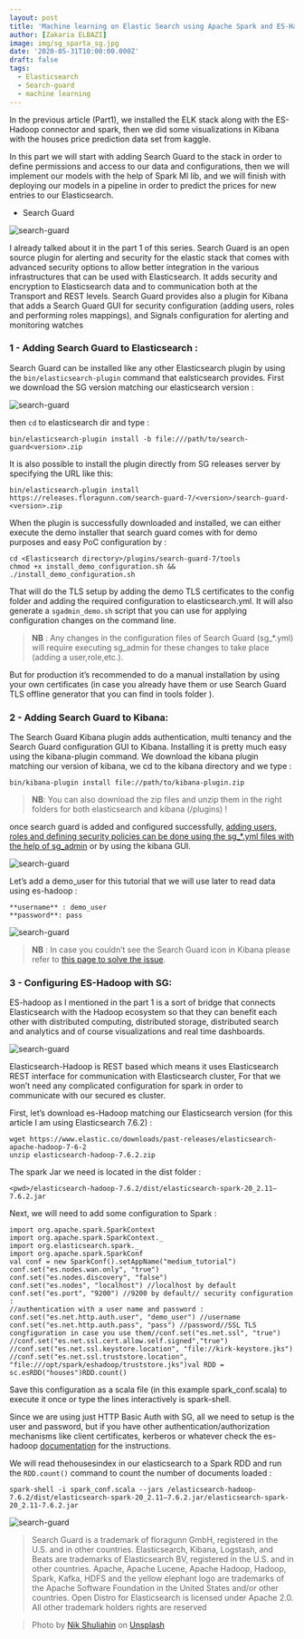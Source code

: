 ```yaml
---
layout: post
title: 'Machine learning on Elastic Search using Apache Spark and ES-Hadoop - Part 2 (Security Setup)'
author: [Zakaria ELBAZI]
image: img/sg_sparta_sg.jpg
date: '2020-05-31T10:00:00.000Z'
draft: false
tags:
  - Elasticsearch
  - Search-guard
  - machine learning
---
```



In the previous article (Part1), we installed the ELK stack along with the ES-Hadoop connector and spark, then we did some visualizations in Kibana with the houses price prediction data set from kaggle.

In this part we will start with adding Search Guard to the stack in order to define permissions and access to our data and configurations, then we will implement our models with the help of Spark Ml lib, and we will finish with deploying our models in a pipeline in order to predict the prices for new entries to our Elasticsearch.

- Search Guard 

<img src="img/searchguard.jpeg" alt="search-guard" />

I already talked about it in the part 1 of this series. Search Guard is an open source plugin for alerting and security for the elastic stack that comes with advanced security options to allow better integration in the various infrastructures that can be used with Elasticsearch. It adds security and encryption to Elasticsearch data and to communication both at the Transport and REST levels. Search Guard provides also a plugin for Kibana that adds a Search Guard GUI for security configuration (adding users, roles and performing roles mappings), and Signals configuration for alerting and monitoring watches

### 1 - Adding Search Guard to Elasticsearch :

Search Guard can be installed like any other Elasticsearch plugin by using the `bin/elasticsearch-plugin` command that ealsticsearch provides.
First we download the SG version matching our elasticsearch version :

<img src="img/sg_version.png" alt="search-guard" />

then `cd` to elasticsearch dir and type :

```
bin/elasticsearch-plugin install -b file:///path/to/search-guard<version>.zip 
```
It is also possible to install the plugin directly from SG releases server by specifying the URL like this:

```
bin/elasticsearch-plugin install https://releases.floragunn.com/search-guard-7/<version>/search-guard-<version>.zip
```

When the plugin is successfully downloaded and installed, we can either execute the demo installer that search guard comes with for demo purposes and easy PoC configuration by :

```
cd <Elasticsearch directory>/plugins/search-guard-7/tools
chmod +x install_demo_configuration.sh && ./install_demo_configuration.sh
```

That will do the TLS setup by adding the demo TLS certificates to the config folder and adding the required configuration to elasticsearch.yml. It will also generate a `sgadmin_demo.sh` script that you can use for applying configuration changes on the command line.

> **NB** : Any changes in the configuration files of Search Guard (sg_*.yml) will require executing sg_admin for these changes to take place (adding a user,role,etc.).

But for production it’s recommended to do a manual installation by using your own certificates (in case you already have them or use Search Guard TLS offline generator that you can find in tools folder ).

### 2 - Adding Search Guard to Kibana:

The Search Guard Kibana plugin adds authentication, multi tenancy and the Search Guard configuration GUI to Kibana. Installing it is pretty much easy using the kibana-plugin command. We download the kibana plugin matching our version of kibana, we cd to the kibana directory and we type :

```
bin/kibana-plugin install file://path/to/kibana-plugin.zip
```
> **NB**: You can also download the zip files and unzip them in the right folders for both elasticsearch and kibana (/plugins) !

once search guard is added and configured successfully, [adding users, roles and defining security policies can be done using the sg_*.yml files with the help of sg_admin](https://docs.search-guard.com/latest/first-steps-user-configuration) or by using the kibana GUI.

<img src="img/sg_gui.png" alt="search-guard" />

Let’s add a demo_user for this tutorial that we will use later to read data using es-hadoop :

```
**username** : demo_user
**password**: pass
```
<img src="img/sg_add_user.png" alt="search-guard" />

> **NB** : In case you couldn’t see the Search Guard icon in Kibana please refer to [this page to solve the issue](https://docs.search-guard.com/latest/configuration-gui#access-control).

### 3 - Configuring ES-Hadoop with SG:

ES-hadoop as I mentioned in the part 1 is a sort of bridge that connects Elasticsearch with the Hadoop ecosystem so that they can benefit each other with distributed computing, distributed storage, distributed search and analytics and of course visualizations and real time dashboards.

<img src="img/sg_diag.png" alt="search-guard" />

Elasticsearch-Hadoop is REST based which means it uses Elasticsearch REST interface for communication with Elasticsearch cluster, For that we won’t need any complicated configuration for spark in order to communicate with our secured es cluster.

First, let’s download es-Hadoop matching our Elasticsearch version (for this article I am using Elasticsearch 7.6.2) :

```
wget https://www.elastic.co/downloads/past-releases/elasticsearch-apache-hadoop-7-6-2
unzip elasticsearch-hadoop-7.6.2.zip
```
The spark Jar we need is located in the dist folder :

```
<pwd>/elasticsearch-hadoop-7.6.2/dist/elasticsearch-spark-20_2.11–7.6.2.jar
```
Next, we will need to add some configuration to Spark :

```
import org.apache.spark.SparkContext
import org.apache.spark.SparkContext._
import org.elasticsearch.spark._
import org.apache.spark.SparkConf
val conf = new SparkConf().setAppName("medium_tutorial")
conf.set("es.nodes.wan.only", "true")
conf.set("es.nodes.discovery", "false")
conf.set("es.nodes", "localhost") //localhost by default 
conf.set("es.port", "9200") //9200 by default// security configuration :
//authentication with a user name and password :
conf.set("es.net.http.auth.user", "demo_user") //username
conf.set("es.net.http.auth.pass", "pass") //password//SSL TLS congfiguration in case you use them//conf.set("es.net.ssl", "true")
//conf.set("es.net.ssl.cert.allow.self.signed","true")
//conf.set("es.net.ssl.keystore.location", "file://kirk-keystore.jks")
//conf.set("es.net.ssl.truststore.location", "file:///opt/spark/eshadoop/truststore.jks")val RDD = sc.esRDD("houses")RDD.count()
```

Save this configuration as a scala file (in this example spark_conf.scala) to execute it once or type the lines interactively is spark-shell.

Since we are using just HTTP Basic Auth with SG, all we need to setup is the user and password, but if you have other authentication/authorization mechanisms like client certificates, kerberos or whatever check the es-hadoop [documentation](https://www.elastic.co/guide/en/elasticsearch/hadoop/7.x/security.html) for the instructions.

We will read thehousesindex in our elasticsearch to a Spark RDD and run the `RDD.count()` command to count the number of documents loaded :

```
spark-shell -i spark_conf.scala --jars /elasticsearch-hadoop-7.6.2/dist/elasticsearch-spark-20_2.11–7.6.2.jar/elasticsearch-spark-20_2.11-7.6.2.jar
```
<img src="img/spark2.png" alt="search-guard" />

> Search Guard is a trademark of floragunn GmbH, registered in the U.S. and in other countries. Elasticsearch, Kibana, Logstash, and Beats are trademarks of Elasticsearch BV, registered in the U.S. and in other countries. Apache, Apache Lucene, Apache Hadoop, Hadoop, Spark, Kafka, HDFS and the yellow elephant logo are trademarks of the Apache Software Foundation in the United States and/or other countries. Open Distro for Elasticsearch is licensed under Apache 2.0. All other trademark holders rights are reserved

><span>Photo by <a href="https://unsplash.com/@tjump?utm_source=unsplash&amp;utm_medium=referral&amp;utm_content=creditCopyText">Nik Shuliahin</a> on <a href="https://unsplash.com/s/photos/warrior?utm_source=unsplash&amp;utm_medium=referral&amp;utm_content=creditCopyText">Unsplash</a></span>
